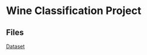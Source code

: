 # Wine Classification Project

## Files
[Dataset](eliraffo.github.io/WineClassification/winequality.csv)
